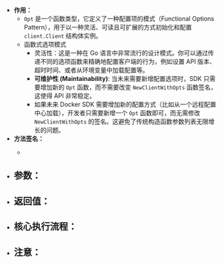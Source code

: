 - **作用：**
	- `Opt` 是一个函数类型，它定义了一种配置项的模式（Functional Options Pattern），用于以一种灵活、可读且可扩展的方式初始化和配置 `client.Client` 结构体实例。
	- 函数式选项模式
		- 灵活性：这是一种在 Go 语言中非常流行的设计模式。你可以通过传递不同的选项函数来精确地配置客户端的行为，例如设置 API 版本、超时时间、或者从环境变量中加载配置等。
		- **可维护性 (Maintainability)**: 当未来需要新增配置选项时，SDK 只需要增加新的 `Opt` 函数，而不需要改变 `NewClientWithOpts` 函数签名，这使得 API 非常稳定。
		- 如果未来 Docker SDK 需要增加新的配置方式（比如从一个远程配置中心加载），开发者只需要新增一个 `Opt` 函数即可，而无需修改 `NewClientWithOpts` 的签名。这避免了传统构造函数参数列表无限增长的问题。
- **方法签名：**
	- ```go
	  ```
- **参数：**
	-
- **返回值：**
	-
- **核心执行流程：**
	-
- **注意：**
	-